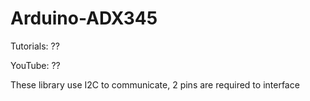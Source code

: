 Arduino-ADX345
==============

Tutorials: ??

YouTube: ??

These library use I2C to communicate, 2 pins are required to interface

